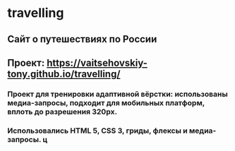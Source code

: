 # travelling

## Сайт о путешествиях по России
## Проект: https://vaitsehovskiy-tony.github.io/travelling/

### Проект для тренировки адаптивной вёрстки: использованы медиа-запросы, подходит для мобильных платформ, вплоть до разрешения 320px. 

### Использовались HTML 5, CSS 3, гриды, флексы и медиа-запросы. ц